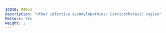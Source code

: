 ```yaml
---
ICD10: M4653
Description: "Other infective spondylopathies: Cervicothoracic region"
Matters: Yes
Weight: 1
---
```

